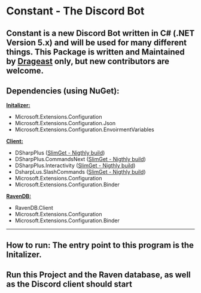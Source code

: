 # Constant - The Discord Bot
Constant is a new Discord Bot written in C# (.NET Version 5.x) and will be used for many different things.
This Package is written and Maintained by [Drageast](https://github.com/Drageast) only, but new contributors are welcome.
---
## Dependencies (using NuGet):

**[Initalizer:](Initalizer/)**
- Microsoft.Extensions.Configuration
- Microsoft.Extensions.Configuration.Json
- Microsoft.Extensions.Configuration.EnvoirmentVariables

**[Client:](Client/)**
- DSharpPlus ([SlimGet - Nigthly build](https://dsharpplus.github.io/articles/misc/nightly_builds.html))
- DSharpPlus.CommandsNext ([SlimGet - Nigthly build](https://dsharpplus.github.io/articles/misc/nightly_builds.html))
- DSharpPlus.Interactivity ([SlimGet - Nigthly build](https://dsharpplus.github.io/articles/misc/nightly_builds.html))
- DsharpLus.SlashCommands ([SlimGet - Nigthly build](https://dsharpplus.github.io/articles/misc/nightly_builds.html))
- Microsoft.Extensions.Configuration
- Microsoft.Extensions.Configuration.Binder

**[RavenDB:](RavenDB/)**
- RavenDB.Client
- Microsoft.Extensions.Configuration
- Microsoft.Extensions.Configuration.Binder

---
## How to run: The entry point to this program is the Initalizer.
## Run this Project and the Raven database, as well as the Discord client should start